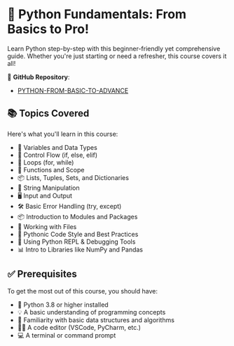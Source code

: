 # 🚀 Python Fundamentals: From Basics to Pro!

Learn Python step-by-step with this beginner-friendly yet comprehensive guide. Whether you're just starting or need a refresher, this course covers it all!

📌 **GitHub Repository**:
- [PYTHON-FROM-BASIC-TO-ADVANCE](https://github.com/vinayakmishra4/PYTHON-FROM-BASIC-TO-ADVANCE/blob/main/README.md)

## 📚 Topics Covered
Here's what you'll learn in this course:

- 🧮 Variables and Data Types
- 🔁 Control Flow (if, else, elif)
- 🔄 Loops (for, while)
- 🧠 Functions and Scope
- 📦 Lists, Tuples, Sets, and Dictionaries
- 📝 String Manipulation
- 🖥️ Input and Output
- 🛠️ Basic Error Handling (try, except)
- 📦 Introduction to Modules and Packages
- 📂 Working with Files
- 🧪 Pythonic Code Style and Best Practices
- 🧰 Using Python REPL & Debugging Tools
- 📊 Intro to Libraries like NumPy and Pandas

## ✅ Prerequisites

To get the most out of this course, you should have:

- 🐍 Python 3.8 or higher installed
- 💡 A basic understanding of programming concepts
- 🧮 Familiarity with basic data structures and algorithms
- 🧑‍💻 A code editor (VSCode, PyCharm, etc.)
- 💻 A terminal or command prompt
